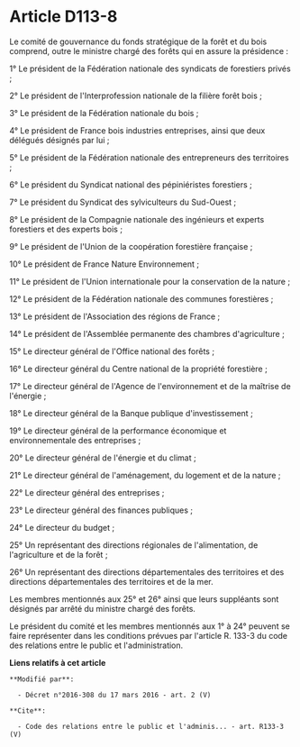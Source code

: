 # Article D113-8

Le comité de gouvernance du fonds stratégique de la forêt et du bois comprend, outre le ministre chargé des forêts qui en
assure la présidence : 

1° Le président de la Fédération nationale des syndicats de forestiers privés ; 

2° Le président de l'Interprofession nationale de la filière forêt bois ; 

3° Le président de la Fédération nationale du bois ; 

4° Le président de France bois industries entreprises, ainsi que deux délégués désignés par lui ; 

5° Le président de la Fédération nationale des entrepreneurs des territoires ; 

6° Le président du Syndicat national des pépiniéristes forestiers ; 

7° Le président du Syndicat des sylviculteurs du Sud-Ouest ; 

8° Le président de la Compagnie nationale des ingénieurs et experts forestiers et des experts bois ; 

9° Le président de l'Union de la coopération forestière française ; 

10° Le président de France Nature Environnement ; 

11° Le président de l'Union internationale pour la conservation de la nature ; 

12° Le président de la Fédération nationale des communes forestières ; 

13° Le président de l'Association des régions de France ; 

14° Le président de l'Assemblée permanente des chambres d'agriculture ; 

15° Le directeur général de l'Office national des forêts ; 

16° Le directeur général du Centre national de la propriété forestière ; 

17° Le directeur général de l'Agence de l'environnement et de la maîtrise de l'énergie ; 

18° Le directeur général de la Banque publique d'investissement ; 

19° Le directeur général de la performance économique et environnementale des entreprises ; 

20° Le directeur général de l'énergie et du climat ; 

21° Le directeur général de l'aménagement, du logement et de la nature ; 

22° Le directeur général des entreprises ; 

23° Le directeur général des finances publiques ; 

24° Le directeur du budget ; 

25° Un représentant des directions régionales de l'alimentation, de l'agriculture et de la forêt ; 

26° Un représentant des directions départementales des territoires et des directions départementales des territoires et de la
mer. 

Les membres mentionnés aux 25° et 26° ainsi que leurs suppléants sont désignés par arrêté du ministre chargé des forêts. 

Le président du comité et les membres mentionnés aux 1° à 24° peuvent se faire représenter dans les conditions prévues par
l'article R. 133-3 du code des relations entre le public et l'administration.

**Liens relatifs à cet article**

	**Modifié par**:

	  - Décret n°2016-308 du 17 mars 2016 - art. 2 (V)

	**Cite**:

	  - Code des relations entre le public et l'adminis... - art. R133-3 (V)
